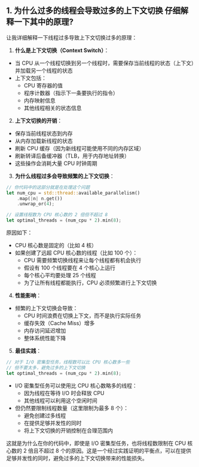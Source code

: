 ## 1. 为什么过多的线程会导致过多的上下文切换 仔细解释一下其中的原理?

让我详细解释一下线程过多导致上下文切换过多的原理：

1. **什么是上下文切换（Context Switch）**：

- 当 CPU 从一个线程切换到另一个线程时，需要保存当前线程的状态（上下文）并加载另一个线程的状态
- 上下文包括：
  - CPU 寄存器的值
  - 程序计数器（指示下一条要执行的指令）
  - 内存映射信息
  - 其他线程相关的状态信息

2. **上下文切换的开销**：

- 保存当前线程状态到内存
- 从内存加载新线程的状态
- 刷新 CPU 缓存（因为新线程可能使用不同的内存区域）
- 刷新转译后备缓冲器（TLB，用于内存地址转换）
- 这些操作会消耗大量 CPU 时钟周期

3. **为什么线程过多会导致频繁的上下文切换**：

```rust
// 你代码中的这部分就是在处理这个问题
let num_cpu = std::thread::available_parallelism()
    .map(|n| n.get())
    .unwrap_or(4);

// 设置线程数为 CPU 核心数的 2 倍但不超过 8
let optimal_threads = (num_cpu * 2).min(8);
```

原因如下：

- CPU 核心数是固定的（比如 4 核）
- 如果创建了远超 CPU 核心数的线程（比如 100 个）：
  - CPU 需要频繁切换线程来让每个线程都有机会执行
  - 假设有 100 个线程要在 4 个核心上运行
  - 每个核心平均要处理 25 个线程
  - 为了让所有线程都能执行，CPU 必须频繁进行上下文切换

4. **性能影响**：

- 频繁的上下文切换会导致：
  - CPU 时间浪费在切换上下文，而不是执行实际任务
  - 缓存失效（Cache Miss）增多
  - 内存访问延迟增加
  - 整体系统性能下降

5. **最佳实践**：

```rust
// 对于 I/O 密集型任务，线程数可以比 CPU 核心数多一些
// 但不要太多，避免过多的上下文切换
let optimal_threads = (num_cpu * 2).min(8);
```

- I/O 密集型任务可以使用比 CPU 核心数略多的线程：
  - 因为线程在等待 I/O 时会释放 CPU
  - 其他线程可以利用这个空闲时间
- 但仍然要限制线程数量（这里限制为最多 8 个）：
  - 避免创建过多线程
  - 在提供足够并发性的同时
  - 将上下文切换的开销控制在合理范围内

这就是为什么在你的代码中，即使是 I/O 密集型任务，也将线程数限制在 CPU 核心数的 2 倍且不超过 8 个的原因。这是一个经过实践证明的平衡点，可以在提供足够并发性的同时，避免过多的上下文切换带来的性能损失。
